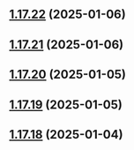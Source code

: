 ## [1.17.22](https://github.com/hattaalfaritzy/hzy-ui/compare/v1.17.21...v1.17.22) (2025-01-06)



## [1.17.21](https://github.com/hattaalfaritzy/hzy-ui/compare/v1.17.20...v1.17.21) (2025-01-06)



## [1.17.20](https://github.com/hattaalfaritzy/hzy-ui/compare/v1.17.19...v1.17.20) (2025-01-05)



## [1.17.19](https://github.com/hattaalfaritzy/hzy-ui/compare/v1.17.18...v1.17.19) (2025-01-05)



## [1.17.18](https://github.com/hattaalfaritzy/hzy-ui/compare/v1.17.17...v1.17.18) (2025-01-04)




